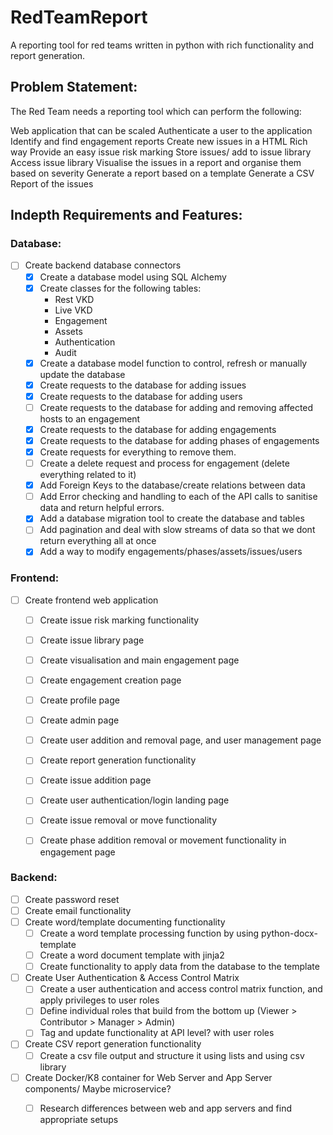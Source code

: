 # RedTeamReport
A reporting tool for red teams written in python with rich functionality and report generation.

## Problem Statement:
The Red Team needs a reporting tool which can perform the following:

Web application that can be scaled
Authenticate a user to the application
Identify and find engagement reports
Create new issues in a HTML Rich way
Provide an easy issue risk marking 
Store issues/ add to issue library
Access issue library
Visualise the issues in a report and organise them based on severity
Generate a report based on a template
Generate a CSV Report of the issues


## Indepth Requirements and Features:
### Database:
 - [ ] Create backend database connectors
    - [x] Create a database model using SQL Alchemy
    - [x] Create classes for the following tables:
        - Rest VKD
        - Live VKD
        - Engagement
        - Assets
        - Authentication
        - Audit
    - [x] Create a database model function to control, refresh or manually update the database
    - [x] Create requests to the database for adding issues
    - [x] Create requests to the database for adding users
    - [ ] Create requests to the database for adding and removing affected hosts to an engagement
    - [x] Create requests to the database for adding engagements
    - [x] Create requests to the database for adding  phases of engagements
    - [x] Create requests for everything to remove them.
    - [ ] Create a delete request and process for engagement (delete everything related to it)
    - [x] Add Foreign Keys to the database/create relations between data
    - [ ] Add Error checking and handling to each of the API calls to sanitise data and return helpful errors.
    - [x] Add a database migration tool to create the database and tables
    - [ ] Add pagination and deal with slow streams of data so that we dont return everything all at once
    - [x] Add a way to modify engagements/phases/assets/issues/users

### Frontend:
 - [ ] Create frontend web application
    - [ ] Create issue risk marking functionality
    - [ ] Create issue library page
    - [ ] Create visualisation and main engagement page
    - [ ] Create engagement creation page
    - [ ] Create profile page
    - [ ] Create admin page
    - [ ] Create user addition and removal page, and user management page
    - [ ] Create report generation functionality
    - [ ] Create issue addition page
    - [ ] Create user authentication/login landing page
    - [ ] Create issue removal or move functionality
    - [ ] Create phase addition removal or movement functionality in engagement page


### Backend:
 - [ ] Create password reset
 - [ ] Create email functionality
 - [ ] Create word/template documenting functionality
    - [ ] Create a word template processing function by using python-docx-template
    - [ ] Create a word document template with jinja2
    - [ ] Create functionality to apply data from the database to the template
 - [ ] Create User Authentication & Access Control Matrix
    - [ ] Create a user authentication and access control matrix function, and apply privileges to user roles
    - [ ] Define individual roles that build from the bottom up (Viewer > Contributor > Manager > Admin)
    - [ ] Tag and update functionality at API level? with user roles
 - [ ] Create CSV report generation functionality
    - [ ] Create a csv file output and structure it using lists and using csv library

 - [ ] Create Docker/K8 container for Web Server and App Server components/ Maybe microservice?
    - [ ] Research differences between web and app servers and find appropriate setups





